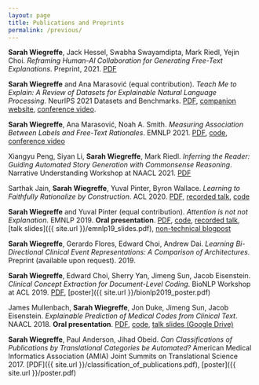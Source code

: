 ```yaml
---
layout: page
title: Publications and Preprints
permalink: /previous/
---
```


**Sarah Wiegreffe**, Jack Hessel, Swabha Swayamdipta, Mark Riedl, Yejin Choi. *Reframing Human-AI Collaboration for Generating Free-Text Explanations*. Preprint, 2021. [PDF](https://arxiv.org/abs/2112.08674)

**Sarah Wiegreffe** and Ana Marasović (equal contribution). *Teach Me to Explain: A Review of Datasets for Explainable Natural Language Processing*. NeurIPS 2021 Datasets and Benchmarks. [PDF](https://arxiv.org/abs/2102.12060), [companion website](https://exnlpdatasets.github.io/), [conference video](https://slideslive.com/38969466/teach-me-to-explain-a-review-of-datasets-for-explainable-natural-language-processing?ref=speaker-34108-latest).

**Sarah Wiegreffe**, Ana Marasović, Noah A. Smith. *Measuring Association Between Labels and Free-Text Rationales*. EMNLP 2021. [PDF](https://arxiv.org/abs/2010.12762), [code](https://github.com/allenai/label_rationale_association), [conference video](https://www.youtube.com/watch?v=faEWYzEfTGQ)

Xiangyu Peng, Siyan Li, **Sarah Wiegreffe**, Mark Riedl. *Inferring the Reader: Guiding Automated Story Generation with Commonsense Reasoning*. Narrative Understanding Workshop at NAACL 2021. [PDF](https://arxiv.org/abs/2105.01311)

Sarthak Jain, **Sarah Wiegreffe**, Yuval Pinter, Byron Wallace. *Learning to Faithfully Rationalize by Construction*. ACL 2020. [PDF](https://www.aclweb.org/anthology/2020.acl-main.409/), [recorded talk](https://slideslive.com/38929220/learning-to-faithfully-rationalize-by-construction), [code](https://github.com/successar/FRESH)

**Sarah Wiegreffe** and Yuval Pinter (equal contribution). *Attention is not not Explanation*. EMNLP 2019. **Oral presentation**. [PDF](https://www.aclweb.org/anthology/D19-1002/), [code](https://github.com/sarahwie/attention), [recorded talk](https://vimeo.com/404731845), [talk slides]({{ site.url }}/emnlp19_slides.pdf), [non-technical blogpost](https://mlatgt.blog/2020/03/25/explaining-machine-learning-models-for-natural-language/)

**Sarah Wiegreffe**, Gerardo Flores, Edward Choi, Andrew Dai. *Learning Bi-Directional Clinical Event Representations: A Comparison of Architectures*. Preprint (available upon request). 2019. 

**Sarah Wiegreffe**, Edward Choi, Sherry Yan, Jimeng Sun, Jacob Eisenstein. *Clinical Concept Extraction for Document-Level Coding*. BioNLP Workshop at ACL 2019. [PDF](https://www.aclweb.org/anthology/W19-5028), [poster]({{ site.url }}/bionlp2019_poster.pdf)

James Mullenbach, **Sarah Wiegreffe**, Jon Duke, Jimeng Sun, Jacob Eisenstein. *Explainable Prediction of Medical Codes from Clinical Text*. NAACL 2018. **Oral presentation**. [PDF](https://www.aclweb.org/anthology/N18-1100), [code](https://github.com/jamesmullenbach/caml-mimic), [talk slides (Google Drive)](https://docs.google.com/presentation/d/1UcUpFK9GyNCBZwqdh3nz1oLTZSmt_jMPKFhvbHbFpxM/edit?usp=sharing)

**Sarah Wiegreffe**, Paul Anderson, Jihad Obeid. *Can Classifications of Publications by Translational Categories be Automated?* American Medical Informatics Association (AMIA) Joint Summits on Translational Science 2017. [PDF]({{ site.url }}/classification_of_publications.pdf), [poster]({{ site.url }}/poster.pdf)
